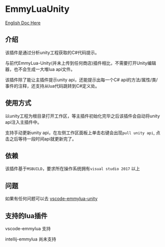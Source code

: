 # EmmyLuaUnity

[English Doc Here](README_EN.md)

## 介绍

该插件是通过分析unity工程获取的C#代码提示。

与前代EmmyLua-Unity(并未上传到任何商店)插件相比，不需要打开Unity编辑器，也不会生成一大堆lua api文件。

该插件除了能让主插件提示unity api，还能提示出每一个C# api的方法/属性/类/事件的注释，还支持从lua代码跳转到C#定义处。

## 使用方式

以unity工程为根目录打开工作区，等主插件初始化完毕之后该插件会自动将unity api注入主插件中。

支持手动更新unity api，在左侧工作区面板上单击右键会出现`pull unity api`, 点击之后等待一段时间api就更新完了。

## 依赖

该插件基于`MSBUILD`，要求所在操作系统拥有`visual studio 2017` 以上

## 问题

如果有任何问题可以去 [vscode-emmylua-unity](https://github.com/CppCXY/VSCode-EmmyLua-Unity)

## 支持的lua插件

vscode-emmylua 支持

intellij-emmylua 尚未支持

